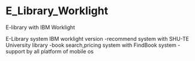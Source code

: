 E_Library_Worklight
===================

E-library with IBM Worklight

E-Library system IBM worklight version
-recommend system with SHU-TE University library
-book search,pricing system with FindBook system
-support by all platform of mobile os
